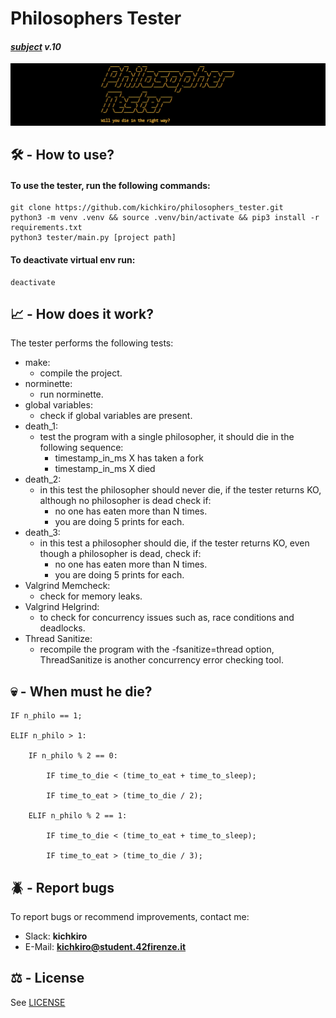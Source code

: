 # Philosophers Tester
#### <i>[subject](subject/subject.pdf) v.10</i>

<p align="center">
  <img src="img/header.png"/>
</p>

## 🛠️ - How to use? 
#### To use the tester, run the following commands:
```
git clone https://github.com/kichkiro/philosophers_tester.git
python3 -m venv .venv && source .venv/bin/activate && pip3 install -r requirements.txt 
python3 tester/main.py [project path]
```

#### To deactivate virtual env run:
```
deactivate
```

## 📈 - How does it work?

The tester performs the following tests:
- make:
    - compile the project.
- norminette:
    - run norminette.
- global variables:
    - check if global variables are present.
- death_1:
    - test the program with a single philosopher, it should die in the following sequence:
        - timestamp_in_ms X has taken a fork
		- timestamp_in_ms X died
- death_2:
    - in this test the philosopher should never die, if the tester returns KO, although no philosopher is dead check if:
		- no one has eaten more than N times.
		- you are doing 5 prints for each.
- death_3:
    - in this test a philosopher should die, if the tester returns KO, even though a philosopher is dead, check if:
		- no one has eaten more than N times.
		- you are doing 5 prints for each.
- Valgrind Memcheck:
    - check for memory leaks.
- Valgrind Helgrind:
    - to check for concurrency issues such as, race conditions and deadlocks.
- Thread Sanitize:
	- recompile the program with the -fsanitize=thread option, ThreadSanitize is another concurrency error checking tool.

## 💀 - When must he die?
```
IF n_philo == 1;

ELIF n_philo > 1:

	IF n_philo % 2 == 0: 

		IF time_to_die < (time_to_eat + time_to_sleep);

		IF time_to_eat > (time_to_die / 2);
		
	ELIF n_philo % 2 == 1:

		IF time_to_die < (time_to_eat + time_to_sleep);

		IF time_to_eat > (time_to_die / 3);
```

## 🪲 - Report bugs
To report bugs or recommend improvements, contact me:
- Slack: <b>kichkiro</b>
- E-Mail: <b>kichkiro@student.42firenze.it</b>  

## ⚖️ - License
See [LICENSE](LICENSE)
